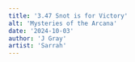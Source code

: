 ```yaml
---
title: '3.47 Snot is for Victory'
alt: 'Mysteries of the Arcana'
date: '2024-10-03'
author: 'J Gray'
artist: 'Sarrah'
---
```

